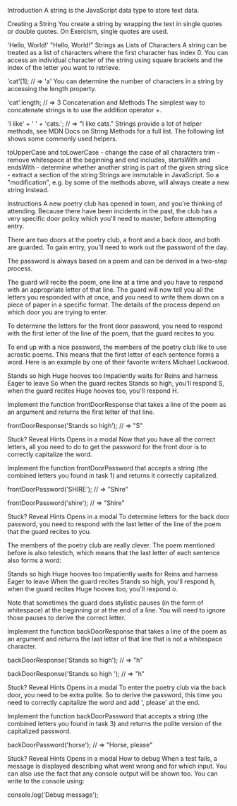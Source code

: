 Introduction
A string is the JavaScript data type to store text data.

Creating a String
You create a string by wrapping the text in single quotes or double quotes. On Exercism, single quotes are used.

'Hello, World!'
"Hello, World!"
Strings as Lists of Characters
A string can be treated as a list of characters where the first character has index 0. You can access an individual character of the string using square brackets and the index of the letter you want to retrieve.

'cat'[1];
// => 'a'
You can determine the number of characters in a string by accessing the length property.

'cat'.length;
// => 3
Concatenation and Methods
The simplest way to concatenate strings is to use the addition operator +.

'I like' + ' ' + 'cats.';
// => "I like cats."
Strings provide a lot of helper methods, see MDN Docs on String Methods for a full list. The following list shows some commonly used helpers.

toUpperCase and toLowerCase - change the case of all characters
trim - remove whitespace at the beginning and end
includes, startsWith and endsWith - determine whether another string is part of the given string
slice - extract a section of the string
Strings are immutable in JavaScript. So a "modification", e.g. by some of the methods above, will always create a new string instead.

Instructions
A new poetry club has opened in town, and you're thinking of attending. Because there have been incidents in the past, the club has a very specific door policy which you'll need to master, before attempting entry.

There are two doors at the poetry club, a front and a back door, and both are guarded. To gain entry, you'll need to work out the password of the day.

The password is always based on a poem and can be derived in a two-step process.

The guard will recite the poem, one line at a time and you have to respond with an appropriate letter of that line.
The guard will now tell you all the letters you responded with at once, and you need to write them down on a piece of paper in a specific format.
The details of the process depend on which door you are trying to enter.

To determine the letters for the front door password, you need to respond with the first letter of the line of the poem, that the guard recites to you.

To end up with a nice password, the members of the poetry club like to use acrostic poems. This means that the first letter of each sentence forms a word. Here is an example by one of their favorite writers Michael Lockwood.

Stands so high
Huge hooves too
Impatiently waits for
Reins and harness
Eager to leave
So when the guard recites Stands so high, you'll respond S, when the guard recites Huge hooves too, you'll respond H.

Implement the function frontDoorResponse that takes a line of the poem as an argument and returns the first letter of that line.

frontDoorResponse('Stands so high');
// => "S"

Stuck? Reveal Hints
Opens in a modal
Now that you have all the correct letters, all you need to do to get the password for the front door is to correctly capitalize the word.

Implement the function frontDoorPassword that accepts a string (the combined letters you found in task 1) and returns it correctly capitalized.

frontDoorPassword('SHIRE');
// => "Shire"

frontDoorPassword('shire');
// => "Shire"

Stuck? Reveal Hints
Opens in a modal
To determine letters for the back door password, you need to respond with the last letter of the line of the poem that the guard recites to you.

The members of the poetry club are really clever. The poem mentioned before is also telestich, which means that the last letter of each sentence also forms a word:

Stands so high
Huge hooves too
Impatiently waits for
Reins and harness
Eager to leave
When the guard recites Stands so high, you'll respond h, when the guard recites Huge hooves too, you'll respond o.

Note that sometimes the guard does stylistic pauses (in the form of whitespace) at the beginning or at the end of a line. You will need to ignore those pauses to derive the correct letter.

Implement the function backDoorResponse that takes a line of the poem as an argument and returns the last letter of that line that is not a whitespace character.

backDoorResponse('Stands so high');
// => "h"

backDoorResponse('Stands so high   ');
// => "h"

Stuck? Reveal Hints
Opens in a modal
To enter the poetry club via the back door, you need to be extra polite. So to derive the password, this time you need to correctly capitalize the word and add ', please' at the end.

Implement the function backDoorPassword that accepts a string (the combined letters you found in task 3) and returns the polite version of the capitalized password.

backDoorPassword('horse');
// => "Horse, please"

Stuck? Reveal Hints
Opens in a modal
How to debug
When a test fails, a message is displayed describing what went wrong and for which input. You can also use the fact that any console output will be shown too. You can write to the console using:

console.log('Debug message');
